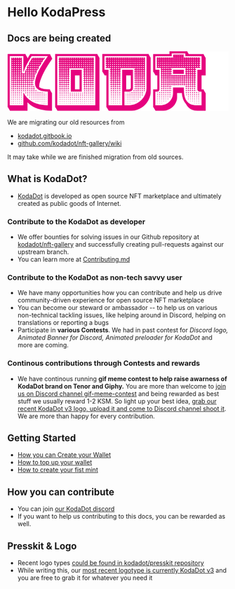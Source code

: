# Hello KodaPress

## Docs are being created

![KodaDot_logo_v3](./assets/KODA_v3.png)

We are migrating our old resources from 
- [kodadot.gitbook.io](https://kodadot.gitbook.io)
- [github.com/kodadot/nft-gallery/wiki](https://github.com/kodadot/nft-gallery/wiki)

It may take while we are finished migration from old sources.

## What is KodaDot?

- [KodaDot](https://kodadot.xyz) is developed as open source NFT marketplace and ultimately created as public goods of Internet.

### Contribute to the KodaDot as developer
- We offer bounties for solving issues in our Github repository at [kodadot/nft-gallery](https://github.com/kodadot/nft-gallery/issues/) and successfully creating pull-requests against our upstream branch.
- You can learn more at [Contributing.md](https://github.com/kodadot/nft-gallery/blob/main/CONTRIBUTING.md)
 
### Contribute to the KodaDot as non-tech savvy user
- We have many opportunities how you can contribute and help us drive community-driven experience for open source NFT marketplace
- You can become our steward or ambassador -- to help us on various non-technical tackling issues, like helping around in Discord, helping on translations or reporting a bugs
- Participate in **various Contests**. We had in past contest for _Discord logo, Animated Banner for Discord, Animated preloader for KodaDot_ and more are coming. 

### Continous contributions through Contests and rewards 
- We have continous running **gif meme contest to help raise awarness of KodaDot brand on Tenor and Giphy.** You are more than welcome to [join us on Discord channel gif-meme-contest](https://discord.gg/KuP922NbVM) and being rewarded as best stuff we usually reward 1-2 KSM. So light up your best idea, [grab our recent KodaDot v3 logo, upload it and come to Discord channel shoot it](https://github.com/kodadot/kodadot-presskit/tree/main/v3). We are more than happy for every contribution.


## Getting Started
- [How you can Create your Wallet](how_to_create_wallet.md)
- [How to top up your wallet](how_to_top_up_wallet.md)
- [How to create your fist mint](simple_mint.md)


## How you can contribute 
- You can join [our KodaDot discord](https://discord.gg/kodadot)
- If you want to help us contributing to this docs, you can be rewarded as well.

## Presskit & Logo
- Recent logo types [could be found in kodadot/presskit repository](https://github.com/kodadot/kodadot-presskit)
- While writing this, our [most recent logotype is currently KodaDot v3](https://github.com/kodadot/kodadot-presskit/tree/main/v3) and you are free to grab it for whatever you need it




